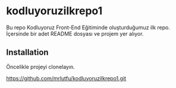 # kodluyoruzilkrepo1
Bu repo Kodluyoruz Front-End Eğitiminde oluşturduğumuz ilk repo. İçersinde bir adet README dosyası ve projem yer alıyor.

## Installation

Öncelikle projeyi clonelayın.

https://github.com/mrlutfu/kodluyoruzilkrepo1.git
